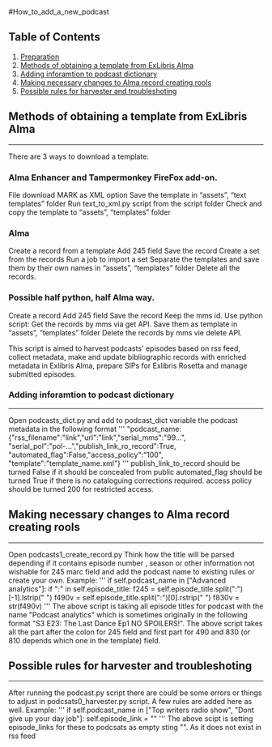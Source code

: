 #How_to_add_a_new_podcast
## Table of Contents
1. [Preparation](#preparation)
2. [Methods of obtaining a template from ExLibris Alma](#methods-of-obtaining-a-template-from-exLibris-alma)
3. [Adding inforamtion to podcast dictionary](#adding-inforamtion-to-podcast-dictionary)
4. [Making necessary changes to Alma record creating rools](#making-necessary-changes-to-alma-record-creating-rools)
5. [Possible rules for harvester and troubleshoting](#possible-rules-for-harvester-and-troubleshoting)
## Methods of obtaining a template from ExLibris Alma
***
There are 3 ways to download a template:
### Alma Enhancer and Tampermonkey FireFox add-on.
File download MARK as XML option 
Save the template in “assets”, “text templates” folder 
Run   text_to_xml.py script from the script folder
Check and copy the template to “assets”, “templates” folder
### Alma 
Create a record from a template
Add 245 field
Save the record
Create a set from the records
Run a job to import a set
Separate the templates and save them by their own names in “assets”, “templates” folder
Delete all the records.
### Possible half python, half Alma  way.
Create a record
Add 245 field
Save the record
Keep the mms id.
Use python script:
Get the records by mms via get API.
Save them as template in “assets”, “templates” folder
Delete the records by mms vie delete API.

This script is aimed to harvest podcasts' episodes based on rss feed, collect metadata, make and  update bibliographic records with enriched metadata in Exlibris Alma, prepare SIPs for Exlibris Rosetta and manage submitted episodes.
### Adding inforamtion to podcast dictionary
***
Open podcasts_dict.py  and add to podcast_dict variable the podcast metadata in the following format
'''
"podcast_name:{"rss_filename":"link","url":"link","serial_mms":"99…", "serial_pol":"pol-…","publish_link_ro_record":True, "automated_flag":False,"access_policy":"100", "template":"template_name.xml"}
'''
publish_link_to_record  should be turned False  if it should be concealed from public
automated_flag should be turned True if there is no cataloguing corrections required.
access policy should be turned 200 for restricted access.

## Making necessary changes to Alma record creating rools
***
Open podcasts1_create_record.py
Think how the title will be parsed depending if it contains episode number , season or other information not wishable for 245 marc field and add the podcast name to
existing rules or create your own.
Example:
'''
		if self.podcast_name in ["Advanced analytics"]:
			if ":" in self.episode_title:
				f245 = self.episode_title.split(":")[-1].lstrip(" ")
				f490v = self.episode_title.split(":")[0].rstrip(" ")
				f830v = str(f490v)
'''
The above script is taking all episode titles for podcast with the name "Podcast analytics" which is sometimes originally in the following format
"S3 E23: The Last Dance Ep1 NO SPOILERS!". The above script takes all the part after the colon for 245 field and first part for 490 and 830 (or 810 depends which one in the template) field.

## Possible rules for harvester and troubleshoting
***
After running the podcast.py script there are could be some errors or things to adjust in podcsats0_harvester.py script. 
A few rules are added here as well.
Example:
'''
					if self.podcast_name in ["Top writers radio show", "Dont give up your day job"]:
						self.episode_link = ""
'''
The above scipt is setting episode_links for these to podcsats as empty sting "". As it does not exist in rss feed
